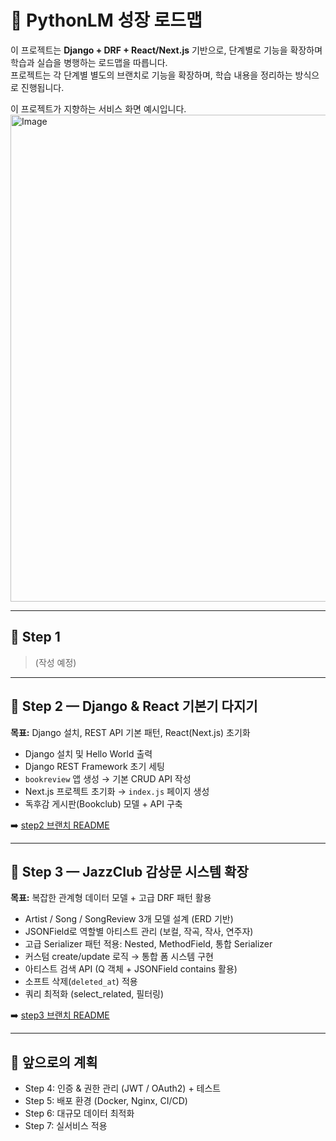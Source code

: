 # 📘 PythonLM 성장 로드맵

이 프로젝트는 **Django + DRF + React/Next.js** 기반으로, 단계별로 기능을 확장하며 학습과 실습을 병행하는 로드맵을 따릅니다.  
프로젝트는 각 단계별 별도의 브랜치로 기능을 확장하며, 학습 내용을 정리하는 방식으로 진행됩니다.

이 프로젝트가 지향하는 서비스 화면 예시입니다.
<img width="1023" height="779" alt="Image" src="https://github.com/user-attachments/assets/19b53230-ebe6-4dbb-9f79-8639571a2c5c" />

---

## 🚀 Step 1  
> (작성 예정)  

---

## 🚀 Step 2 — Django & React 기본기 다지기  
**목표:** Django 설치, REST API 기본 패턴, React(Next.js) 초기화  

- Django 설치 및 Hello World 출력  
- Django REST Framework 초기 세팅  
- `bookreview` 앱 생성 → 기본 CRUD API 작성  
- Next.js 프로젝트 초기화 → `index.js` 페이지 생성  
- 독후감 게시판(Bookclub) 모델 + API 구축  

➡️ [step2 브랜치 README](../../tree/step2/README.md)

---

## 🚀 Step 3 — JazzClub 감상문 시스템 확장  
**목표:** 복잡한 관계형 데이터 모델 + 고급 DRF 패턴 활용  

- Artist / Song / SongReview 3개 모델 설계 (ERD 기반)  
- JSONField로 역할별 아티스트 관리 (보컬, 작곡, 작사, 연주자)  
- 고급 Serializer 패턴 적용: Nested, MethodField, 통합 Serializer  
- 커스텀 create/update 로직 → 통합 폼 시스템 구현  
- 아티스트 검색 API (Q 객체 + JSONField contains 활용)  
- 소프트 삭제(`deleted_at`) 적용  
- 쿼리 최적화 (select_related, 필터링)  

➡️ [step3 브랜치 README](../../tree/step3/README.md)

---

## 🌱 앞으로의 계획  
- Step 4: 인증 & 권한 관리 (JWT / OAuth2) + 테스트  
- Step 5: 배포 환경 (Docker, Nginx, CI/CD)  
- Step 6: 대규모 데이터 최적화  
- Step 7: 실서비스 적용  
